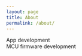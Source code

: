 ```yaml
---
layout: page
title: About
permalink: /about/
---
```

App development   
MCU firmware development       

